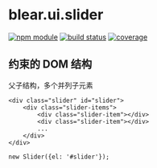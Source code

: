 # blear.ui.slider

[![npm module][npm-img]][npm-url]
[![build status][travis-img]][travis-url]
[![coverage][coveralls-img]][coveralls-url]

[travis-img]: https://img.shields.io/travis/blearjs/blear.ui.slider/master.svg?maxAge=2592000&style=flat-square
[travis-url]: https://travis-ci.org/blearjs/blear.ui.slider

[npm-img]: https://img.shields.io/npm/v/blear.ui.slider.svg?maxAge=2592000&style=flat-square
[npm-url]: https://www.npmjs.com/package/blear.ui.slider

[coveralls-img]: https://img.shields.io/coveralls/blearjs/blear.ui.slider/master.svg?maxAge=2592000&style=flat-square
[coveralls-url]: https://coveralls.io/github/blearjs/blear.ui.slider?branch=master




## 约束的 DOM 结构
父子结构，多个并列子元素
```
<div class="slider" id="slider">
    <div class="slider-items">
        <div class="slider-item"></div>
        <div class="slider-item"></div>
        ...
    </div>
</div>

new Slider({el: '#slider'});
```


